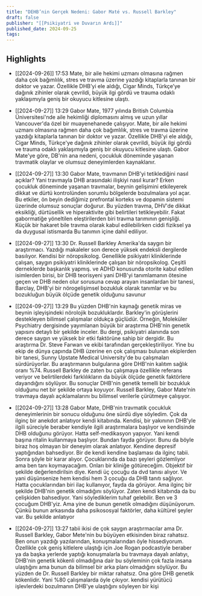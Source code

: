 ```yaml
---
title: "DEHB’nin Gerçek Nedeni: Gabor Maté vs. Russell Barkley"
draft: false
publisher: "[[Psikiyatri ve Duvarın Ardı]]"
published_date: 2024-09-25
tags:
---
```



## Highlights
* [[2024-09-26]] 17:53  Mate, bir aile hekimi uzmanı olmasına rağmen daha çok bağımlılık, stres ve travma üzerine yazdığı kitaplarla tanınan bir doktor ve yazar. Özellikle DHB’yi ele aldığı, Cigar Minds, Türkçe’ye dağınık zihinler olarak çevrildi, büyük ilgi gördü ve trauma odaklı yaklaşımıyla geniş bir okuyucu kitlesine ulaştı.

* [[2024-09-27]] 13:29  Gabor Mate, 1977 yılında British Columbia Üniversitesi'nde aile hekimliği diplomasını almış ve uzun yıllar Vancouver'da özel bir muayenehanede çalışıyor. Mate, bir aile hekimi uzmanı olmasına rağmen daha çok bağımlılık, stres ve travma üzerine yazdığı kitaplarla tanınan bir doktor ve yazar. Özellikle DHB'yi ele aldığı, Cigar Minds, Türkçe'ye dağınık zihinler olarak çevrildi, büyük ilgi gördü ve trauma odaklı yaklaşımıyla geniş bir okuyucu kitlesine ulaştı. Gabor Mate'ye göre, DB'nin ana nedeni, çocukluk döneminde yaşanan travmatik olaylar ve olumsuz deneyimlerden kaynaklanır.

* [[2024-09-27]] 13:30  Gabor Mate, travmanın DHB'yi tetiklediğini nasıl açıklar? Yani travmayla DHB arasındaki ilişkiyi nasıl kurar? Erken çocukluk döneminde yaşanan travmalar, beynin gelişimini etkileyerek dikkat ve dürtü kontrolünden sorumlu bölgelerde bozulmalara yol açar. Bu etkiler, ön beyin dediğimiz prefrontal korteks ve dopamin sistemi üzerinde olumsuz sonuçlar doğurur. Bu yüzden travma, DHV'de dikkat eksikliği, dürtüsellik ve hiperaktivite gibi belirtileri tetikleyebilir. Fakat gabormatiğe yöneltilen eleştirilerden biri travma tarımının genişliği. Küçük bir hakaret bile travma olarak kabul edilebilirken ciddi fiziksel ya da duygusal istismarda Bu tanımın içine dahil ediliyor.

* [[2024-09-27]] 13:30  Dr. Russell Barkley Amerika'da saygın bir araştırmacı. Yazdığı makaleler son derece yüksek endeksli dergilerde basılıyor. Kendisi bir nöropsikolog. Genellikle psikiyatri kliniklerinde çalışan, saygın psikiyatri kliniklerinde çalışan bir nöropsikolog. Çeşitli derneklerde başkanlık yapmış. ve ADHD konusunda otorite kabul edilen isimlerden birisi, bir DHB teorisyeni yani DHB'yi tanımlamanın ötesine geçen ve DHB neden olur sorusuna cevap arayan insanlardan bir tanesi, Barclay, DHB'yi bir nörogelişimsel bozukluk olarak tanımlar ve bu bozukluğun büyük ölçüde genetik olduğunu savunur

* [[2024-09-27]] 13:29  Bu yüzden DHB'nin kaynağı genetik miras ve beynin işleyişindeki nörolojik bozukluklardır. Barkley'in görüşlerini destekleyen bilimsel çalışmalar oldukça güçlüdür. Örneğin, Moleküler Psychiatry dergisinde yayımlanan büyük bir araştırma DHB'nin genetik yapısını detaylı bir şekilde inceler. Bu dergi, psikiyatri alanında son derece saygın ve yüksek bir etki faktörüne sahip bir dergidir. Bu araştırma Dr. Steve Farwan ve ekibi tarafından gerçekleştiriliyor. Yine bu ekip de dünya çapında DHB üzerine en çok çalışması bulunan ekiplerden bir tanesi, Sunny Upstate Medical University'de bu çalışmaları sürdürüyorlar. Bu araştırmanın bulgularına göre DHB'nin kalıtım sağlık oranı %74. Russell Barkley de zaten bu çalışmaya özellikle referans veriyor ve belirtilerdeki farklılıkların da büyük ölçüde genetik faktörlere dayandığını söylüyor. Bu sonuçlar DHB'nin genetik temelli bir bozukluk olduğunu net bir şekilde ortaya koyuyor. Russell Barkley, Gabor Mate'nin travmaya dayalı açıklamalarını bu bilimsel verilerle çürütmeye çalışıyor.

* [[2024-09-27]] 13:28  Gabor Mate, DHB'nin travmatik çocukluk deneyimlerinin bir sonucu olduğunu öne sürdü diye söyledim. Çok da ilginç bir anekdot anlatıyor kendi kitabında. Kendisi, bir yakınının DHB'yle ilgili süreciyle beraber kendiyle ilgili araştırmalara başlıyor ve kendisinde DHB olduğunu görüyor. Hatta self-medikasyon yapıyor. Yani kendi başına ritalin kullanmaya başlıyor. Bundan fayda görüyor. Bunu da böyle biraz hoş olmayan bir deneyim olarak anlatıyor. Kendine depresif yaptığından bahsediyor. Bir de kendi kendine başlaması da ilginç tabii. Sonra şöyle bir karar alıyor. Çocuklarında da bazı şeyleri gözlemliyor ama ben tanı koymayacağım. Onları bir kliniğe götüreceğim. Objektif bir şekilde değerlendirilsin diye. Kendi üç çocuğu da dvd tanısı alıyor. Ve yani düşünsenize hem kendisi hem 3 çocuğu da DHB tanıtı sağlıyor. Hatta çocuklarından biri ilaç kullanıyor, fayda da görüyor. Ama ilginç bir şekilde DHB'nin genetik olmadığını söylüyor. Zaten kendi kitabında da bu çelişkiden bahsediyor. Yani söylediklerim tuhaf gelebilir. Ben ve 3 çocuğum DHB'yiz. Ama yine de bunun genetik olmadığını düşünüyorum. Çünkü bunun arkasında daha psikososyal faktörler, daha kültürel şeyler var. Bu şekilde anlatıyor

* [[2024-09-27]] 13:27  tabii ikisi de çok saygın araştırmacılar ama Dr. Russell Barkley, Gabor Mete'nin bu büyüyen etkisinden biraz rahatsız. Ben onun yazdığı yazılarından, konuşmalarından öyle hissediyorum. Özellikle çok geniş kitlelere ulaştığı için Joe Rogan podcastiyle beraber ya da başka yerlerde yaptığı konuşmalarla bu travmaya dayalı anlatıyı, DHB'nin genetik kökenli olmadığına dair bu söyleminin çok fazla insana ulaştığını ama bunun da bilimsel bir arka planı olmadığını söylüyor. Bu yüzden de Dr. Russell Barkley bir miktar rahatsız. Ona göre DHB genetik kökenlidir. Yani %80 çalışmalarda öyle çıkıyor. kendisi yürütücü işlevlerdeki bozulmanın DHB'ye ulaştığını söyleyen bir kişi

